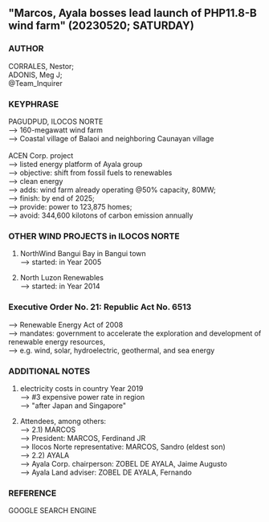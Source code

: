 ## "Marcos, Ayala bosses lead launch of PHP11.8-B wind farm" (20230520; SATURDAY)

### AUTHOR

CORRALES, Nestor;<br/>
ADONIS, Meg J;<br/>
@Team_Inquirer

### KEYPHRASE

PAGUDPUD, ILOCOS NORTE<br/>
--> 160-megawatt wind farm<br/>
--> Coastal village of Balaoi and neighboring Caunayan village<br/>
<br/>
ACEN Corp. project<br/>
--> listed energy platform of Ayala group<br/>
--> objective: shift from fossil fuels to renewables<br/>
--> clean energy<br/>
--> adds: wind farm already operating @50% capacity, 80MW;<br/>
--> finish: by end of 2025;<br/>
--> provide: power to 123,875 homes;<br/>
--> avoid: 344,600 kilotons of carbon emission annually<br/>

### OTHER WIND PROJECTS in ILOCOS NORTE

1) NorthWind Bangui Bay in Bangui town<br/>
--> started: in Year 2005

2) North Luzon Renewables<br/>
--> started: in Year 2014

### Executive Order No. 21: Republic Act No. 6513
--> Renewable Energy Act of 2008<br/>
--> mandates: government to accelerate the exploration and development of renewable energy resources,<br/>
--> e.g. wind, solar, hydroelectric, geothermal, and sea energy

### ADDITIONAL NOTES

1) electricity costs in country Year 2019<br/>
--> #3 expensive power rate in region<br/>
--> "after Japan and Singapore" 

2) Attendees, among others:<br/>
--> 2.1) MARCOS<br/>
--> President: MARCOS, Ferdinand JR<br/>
--> Ilocos Norte representative: MARCOS, Sandro (eldest son)<br/>
--> 2.2) AYALA<br/>
--> Ayala Corp. chairperson: ZOBEL DE AYALA, Jaime Augusto<br/>
--> Ayala Land adviser: ZOBEL DE AYALA, Fernando

### REFERENCE

GOOGLE SEARCH ENGINE
